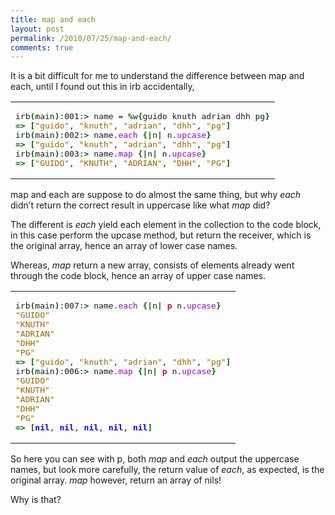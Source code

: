 ```yaml
---
title: map and each
layout: post
permalink: /2010/07/25/map-and-each/
comments: true
---
```

It is a bit difficult for me to understand the difference between map and each, until I found out this in irb accidentally,

<div class="wp_syntax">
  <table>
    <tr>
      <td class="code">
        <pre class="ruby" style="font-family:monospace;">irb<span style="color:#006600; font-weight:bold;">&#40;</span>main<span style="color:#006600; font-weight:bold;">&#41;</span>:001:<span style="color:#006666;"></span><span style="color:#006600; font-weight:bold;">&gt;</span> name = <span style="color:#006600; font-weight:bold;">%</span>w<span style="color:#006600; font-weight:bold;">&#123;</span>guido knuth adrian dhh pg<span style="color:#006600; font-weight:bold;">&#125;</span>
<span style="color:#006600; font-weight:bold;">=&gt;</span> <span style="color:#006600; font-weight:bold;">&#91;</span><span style="color:#996600;">"guido"</span>, <span style="color:#996600;">"knuth"</span>, <span style="color:#996600;">"adrian"</span>, <span style="color:#996600;">"dhh"</span>, <span style="color:#996600;">"pg"</span><span style="color:#006600; font-weight:bold;">&#93;</span>
irb<span style="color:#006600; font-weight:bold;">&#40;</span>main<span style="color:#006600; font-weight:bold;">&#41;</span>:002:<span style="color:#006666;"></span><span style="color:#006600; font-weight:bold;">&gt;</span> name.<span style="color:#9900CC;">each</span> <span style="color:#006600; font-weight:bold;">&#123;</span><span style="color:#006600; font-weight:bold;">|</span>n<span style="color:#006600; font-weight:bold;">|</span> n.<span style="color:#9900CC;">upcase</span><span style="color:#006600; font-weight:bold;">&#125;</span>
<span style="color:#006600; font-weight:bold;">=&gt;</span> <span style="color:#006600; font-weight:bold;">&#91;</span><span style="color:#996600;">"guido"</span>, <span style="color:#996600;">"knuth"</span>, <span style="color:#996600;">"adrian"</span>, <span style="color:#996600;">"dhh"</span>, <span style="color:#996600;">"pg"</span><span style="color:#006600; font-weight:bold;">&#93;</span>
irb<span style="color:#006600; font-weight:bold;">&#40;</span>main<span style="color:#006600; font-weight:bold;">&#41;</span>:003:<span style="color:#006666;"></span><span style="color:#006600; font-weight:bold;">&gt;</span> name.<span style="color:#9900CC;">map</span> <span style="color:#006600; font-weight:bold;">&#123;</span><span style="color:#006600; font-weight:bold;">|</span>n<span style="color:#006600; font-weight:bold;">|</span> n.<span style="color:#9900CC;">upcase</span><span style="color:#006600; font-weight:bold;">&#125;</span>
<span style="color:#006600; font-weight:bold;">=&gt;</span> <span style="color:#006600; font-weight:bold;">&#91;</span><span style="color:#996600;">"GUIDO"</span>, <span style="color:#996600;">"KNUTH"</span>, <span style="color:#996600;">"ADRIAN"</span>, <span style="color:#996600;">"DHH"</span>, <span style="color:#996600;">"PG"</span><span style="color:#006600; font-weight:bold;">&#93;</span></pre>
      </td>
    </tr>
  </table>
</div>

map and each are suppose to do almost the same thing, but why _each_ didn&#8217;t return the correct result in uppercase like what _map_ did? 

The different is _each_ yield each element in the collection to the code block, in this case perform the upcase method, but return the receiver, which is the original array, hence an array of lower case names.

Whereas, _map_ return a new array, consists of elements already went through the code block, hence an array of upper case names.

<div class="wp_syntax">
  <table>
    <tr>
      <td class="code">
        <pre class="ruby" style="font-family:monospace;">irb<span style="color:#006600; font-weight:bold;">&#40;</span>main<span style="color:#006600; font-weight:bold;">&#41;</span>:007:<span style="color:#006666;"></span><span style="color:#006600; font-weight:bold;">&gt;</span> name.<span style="color:#9900CC;">each</span> <span style="color:#006600; font-weight:bold;">&#123;</span><span style="color:#006600; font-weight:bold;">|</span>n<span style="color:#006600; font-weight:bold;">|</span> <span style="color:#CC0066; font-weight:bold;">p</span> n.<span style="color:#9900CC;">upcase</span><span style="color:#006600; font-weight:bold;">&#125;</span>
<span style="color:#996600;">"GUIDO"</span>
<span style="color:#996600;">"KNUTH"</span>
<span style="color:#996600;">"ADRIAN"</span>
<span style="color:#996600;">"DHH"</span>
<span style="color:#996600;">"PG"</span>
<span style="color:#006600; font-weight:bold;">=&gt;</span> <span style="color:#006600; font-weight:bold;">&#91;</span><span style="color:#996600;">"guido"</span>, <span style="color:#996600;">"knuth"</span>, <span style="color:#996600;">"adrian"</span>, <span style="color:#996600;">"dhh"</span>, <span style="color:#996600;">"pg"</span><span style="color:#006600; font-weight:bold;">&#93;</span>
irb<span style="color:#006600; font-weight:bold;">&#40;</span>main<span style="color:#006600; font-weight:bold;">&#41;</span>:006:<span style="color:#006666;"></span><span style="color:#006600; font-weight:bold;">&gt;</span> name.<span style="color:#9900CC;">map</span> <span style="color:#006600; font-weight:bold;">&#123;</span><span style="color:#006600; font-weight:bold;">|</span>n<span style="color:#006600; font-weight:bold;">|</span> <span style="color:#CC0066; font-weight:bold;">p</span> n.<span style="color:#9900CC;">upcase</span><span style="color:#006600; font-weight:bold;">&#125;</span>
<span style="color:#996600;">"GUIDO"</span>
<span style="color:#996600;">"KNUTH"</span>
<span style="color:#996600;">"ADRIAN"</span>
<span style="color:#996600;">"DHH"</span>
<span style="color:#996600;">"PG"</span>
<span style="color:#006600; font-weight:bold;">=&gt;</span> <span style="color:#006600; font-weight:bold;">&#91;</span><span style="color:#0000FF; font-weight:bold;">nil</span>, <span style="color:#0000FF; font-weight:bold;">nil</span>, <span style="color:#0000FF; font-weight:bold;">nil</span>, <span style="color:#0000FF; font-weight:bold;">nil</span>, <span style="color:#0000FF; font-weight:bold;">nil</span><span style="color:#006600; font-weight:bold;">&#93;</span></pre>
      </td>
    </tr>
  </table>
</div>

So here you can see with p, both _map_ and _each_ output the uppercase names, but look more carefully, the return value of _each_, as expected, is the original array. _map_ however, return an array of nils! 

Why is that?